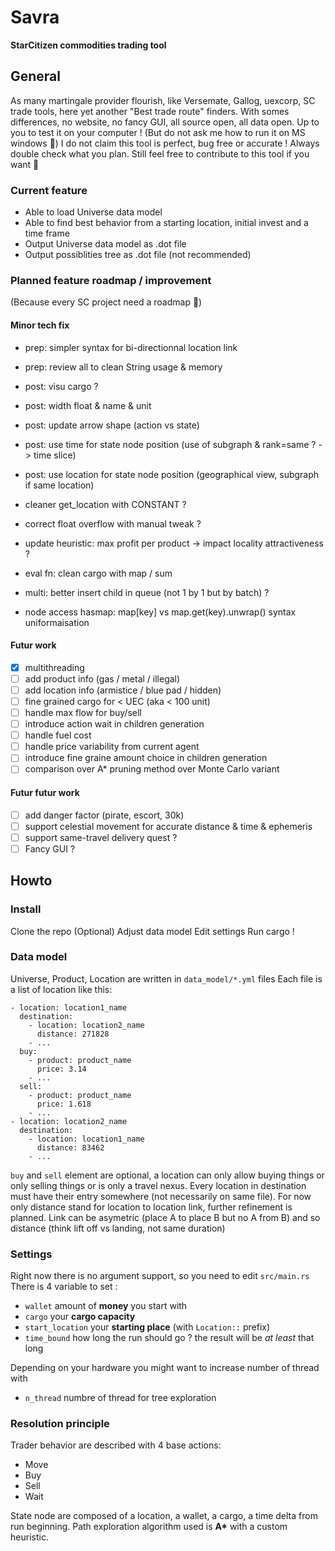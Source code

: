 # Savra
**StarCitizen commodities trading tool**

## General

As many martingale provider flourish, like Versemate, Gallog, uexcorp, SC trade tools, here yet another "Best trade route" finders. With somes differences, no website, no fancy GUI, all source open, all data open. Up to you to test it on your computer ! (But do not ask me how to run it on MS windows :shrug:)
I do not claim this tool is perfect, bug free or accurate ! Always double check what you plan.
Still feel free to contribute to this tool if you want :hugs:

### Current feature

- Able to load Universe data model
- Able to find best behavior from a starting location, initial invest and a time frame
- Output Universe data model as .dot file
- Output possiblities tree as .dot file (not recommended)

### Planned feature roadmap / improvement
(Because every SC project need a roadmap :grimacing:)

#### Minor tech fix

- prep: simpler syntax for bi-directionnal location link
- prep: review all to clean String usage & memory 

- post: visu cargo ?
- post: width float & name & unit
- post: update arrow shape (action vs state)
- post: use time for state node position (use of subgraph & rank=same ? -> time slice)
- post: use location for state node position (geographical view, subgraph if same location)

- cleaner get_location with CONSTANT ?
- correct float overflow with manual tweak ?
- update heuristic: max profit per product -> impact locality attractiveness ?
- eval fn: clean cargo with map / sum

- multi: better insert child in queue (not 1 by 1 but by batch) ?

- node access hasmap: map[key] vs map.get(key).unwrap() syntax uniformaisation

#### Futur work

- [x] multithreading
- [ ] add product info (gas / metal / illegal)
- [ ] add location info (armistice / blue pad / hidden)
- [ ] fine grained cargo for < UEC (aka < 100 unit)
- [ ] handle max flow for buy/sell
- [ ] introduce action wait in children generation
- [ ] handle fuel cost
- [ ] handle price variability from current agent
- [ ] introduce fine graine amount choice in children generation
- [ ] comparison over A* pruning method over Monte Carlo variant

#### Futur futur work

- [ ] add danger factor (pirate, escort, 30k)
- [ ] support celestial movement for accurate distance & time & ephemeris
- [ ] support same-travel delivery quest ?
- [ ] Fancy GUI ?

## Howto

### Install

Clone the repo
(Optional) Adjust data model
Edit settings
Run cargo !

### Data model

Universe, Product, Location are written in `data_model/*.yml` files
Each file is a list of location like this:

```
- location: location1_name
  destination:
    - location: location2_name
      distance: 271828
    - ...
  buy:
    - product: product_name
      price: 3.14
    - ...
  sell:
    - product: product_name
      price: 1.618
    - ...
- location: location2_name
  destination:
    - location: location1_name
      distance: 83462
    - ...
```

`buy` and `sell` element are optional, a location can only allow buying things or only selling things or is only a travel nexus.
Every location in destination must have their entry somewhere (not necessarily on same file).
For now only distance stand for location to location link, further refinement is planned. Link can be asymetric (place A to place B but no A from B) and so distance (think lift off vs landing, not same duration)

### Settings

Right now there is no argument support, so you need to edit `src/main.rs`
There is 4 variable to set :
- `wallet` amount of **money** you start with
- `cargo` your **cargo capacity**
- `start_location` your **starting place** (with `Location::` prefix)
- `time_bound` how long the run should go ? the result will be *at least* that long

Depending on your hardware you might want to increase number of thread with
- `n_thread` numbre of thread for tree exploration

### Resolution principle

Trader behavior are described with 4 base actions:
- Move
- Buy
- Sell
- Wait

State node are composed of a location, a wallet, a cargo, a time delta from run beginning.
Path exploration algorithm used is __A*__ with a custom heuristic.



